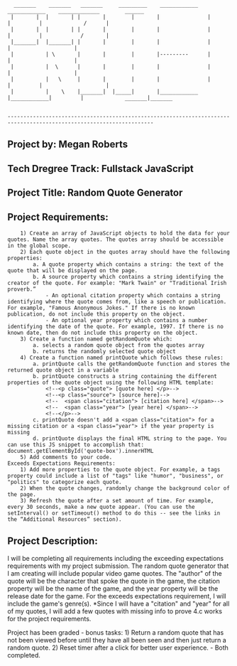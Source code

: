 ```
  _______    _______   _______     _________    ____________    ____________    _____________        ______
 |       |  |       | |       |        |       |               |            |         |             /      |
 |       |  |       | |       |        |       |               |            |         |            /       |
 |_______|  |_______| |       |        |       |               |                      |                    |
 |          | \       |       |        |       |---------      |                      |                    |
 |          |  \      |       |        |       |               |                      |                    |
 |          |   \     |       |        |       |               |            |         |                    |
 |          |    \    |_______|  |_____|       |____________   |____________|         |             _______|_______    


--------------------------------------------------------------------------------------------------------------------
```

## Project by: Megan Roberts
## Tech Dregree Track: Fullstack JavaScript
## Project Title: Random Quote Generator
## Project Requirements:
```
    1) Create an array of JavaScript objects to hold the data for your quotes. Name the array quotes. The quotes array should be accessible in the global scope.
    2) Each quote object in the quotes array should have the following properties:
        a. A quote property which contains a string: the text of the quote that will be displayed on the page.
        b. A source property which contains a string identifying the creator of the quote. For example: "Mark Twain" or "Traditional Irish proverb.”
            - An optional citation property which contains a string identifying where the quote comes from, like a speech or publication. For example, "Famous Anonymous Jokes." If there is no known publication, do not include this property on the object.
            - An optional year property which contains a number identifying the date of the quote. For example, 1997. If there is no known date, then do not include this property on the object.
    3) Create a function named getRandomQuote which:
        a. selects a random quote object from the quotes array
        b. returns the randomly selected quote object
    4) Create a function named printQuote which follows these rules:
        a. printQuote calls the getRandomQuote function and stores the returned quote object in a variable
        b. printQuote constructs a string containing the different properties of the quote object using the following HTML template:
            <!--<p class="quote"> [quote here] </p>-->
            <!--<p class="source"> [source here]-->
            <!--  <span class="citation"> [citation here] </span>-->
            <!--  <span class="year"> [year here] </span>-->
            <!--</p>-->
        c. printQuote doesn't add a <span class="citation"> for a missing citation or a <span class="year"> if the year property is missing
        d. printQuote displays the final HTML string to the page. You can use this JS snippet to accomplish that: document.getElementById('quote-box').innerHTML
    5) Add comments to your code.
Exceeds Expectations Requirements:
    1) Add more properties to the quote object. For example, a tags property could include a list of "tags" like "humor", "business", or "politics" to categorize each quote.
    2) When the quote changes, randomly change the background color of the page.
    3) Refresh the quote after a set amount of time. For example, every 30 seconds, make a new quote appear. (You can use the setInterval() or setTimeout() method to do this -- see the links in the “Additional Resources” section).
```
## Project Description:
I will be completing all requirements including the exceeding expectations requirements with my project submission. The random quote generator that I am creating will include popular video game quotes. The "author" of the quote will be the character that spoke the quote in the game, the citation property will be the name of the game, and the year property will be the release date for the game.
For the exceeds expectations requirement, I will include the game's genre(s). 
*Since I will have a "citation" and "year" for all of my quotes, I will add a few quotes with missing info to prove 4.c works for the project requirements. 

Project has been graded - bonus tasks: 1) Return a random quote that has not been viewed before until they have all been seen and then just return a random quote. 2) Reset timer after a click for better user experience. - Both completed. 